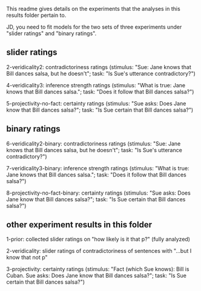 This readme gives details on the experiments that the analyses in this results folder pertain to.

JD, you need to fit models for the two sets of three experiments under "slider ratings" and "binary ratings".

## slider ratings
2-veridicality2: contradictoriness ratings (stimulus: "Sue: Jane knows that Bill dances salsa, but he doesn't"; task: "Is Sue's utterance contradictory?")

4-veridicality3: inference strength ratings (stimulus: "What is true: Jane knows that Bill dances salsa."; task: "Does it follow that Bill dances salsa?")

5-projectivity-no-fact: certainty ratings (stimulus: "Sue asks: Does Jane know that Bill dances salsa?"; task: "Is Sue certain that Bill dances salsa?")


## binary ratings
6-veridicality2-binary: contradictoriness ratings (stimulus: "Sue: Jane knows that Bill dances salsa, but he doesn't"; task: "Is Sue's utterance contradictory?")

7-veridicality3-binary: inference strength ratings (stimulus: "What is true: Jane knows that Bill dances salsa."; task: "Does it follow that Bill dances salsa?")

8-projectivity-no-fact-binary: certainty ratings (stimulus: "Sue asks: Does Jane know that Bill dances salsa?"; task: "Is Sue certain that Bill dances salsa?")

## other experiment results in this folder
1-prior: collected slider ratings on "how likely is it that p?" (fully analyzed)

2-veridicality: slider ratings of contradictoriness of sentences with "...but I know that not p"

3-projectivity: certainty ratings (stimulus: "Fact (which Sue knows): Bill is Cuban. Sue asks: Does Jane know that Bill dances salsa?"; task: "Is Sue certain that Bill dances salsa?")



